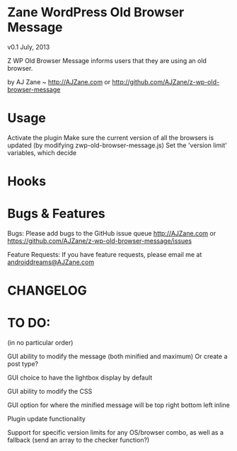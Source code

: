 Zane WordPress Old Browser Message
===

v0.1
July, 2013

Z WP Old Browser Message informs users that they are using an old browser.

by AJ Zane ~ http://AJZane.com or http://github.com/AJZane/z-wp-old-browser-message

Usage
===
Activate the plugin
Make sure the current version of all the browsers is updated (by modifying zwp-old-browser-message.js)
Set the 'version limit' variables, which decide 

Hooks
===

Bugs & Features
===
Bugs: 
Please add bugs to the GitHub issue queue
http://AJZane.com or https://github.com/AJZane/z-wp-old-browser-message/issues

Feature Requests:
If you have feature requests, please email me at androiddreams@AJZane.com


CHANGELOG
===

TO DO:
===
(in no particular order)

GUI ability to modify the message (both minified and maximum)
Or create a post type?

GUI choice to have the lightbox display by default

GUI ability to modify the CSS

GUI option for where the minified message will be
	top
	right
	bottom
	left
	inline

Plugin update functionality

Support for specific version limits for any OS/browser combo, as well as a fallback
(send an array to the checker function?)